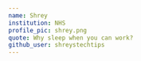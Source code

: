 ```yaml
---
name: Shrey
institution: NHS 
profile_pic: shrey.png
quote: Why sleep when you can work?
github_user: shreystechtips
---
```

